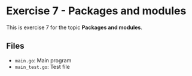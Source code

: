# Exercise 7 - Packages and modules

This is exercise 7 for the topic **Packages and modules**.

## Files
- `main.go`: Main program
- `main_test.go`: Test file
